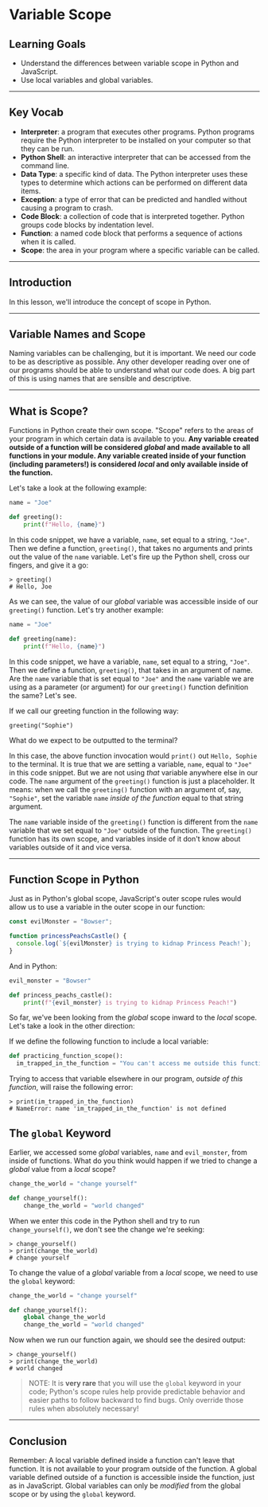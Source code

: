 # Variable Scope

## Learning Goals

- Understand the differences between variable scope in Python and JavaScript.
- Use local variables and global variables.

***

## Key Vocab

- **Interpreter**: a program that executes other programs. Python programs
require the Python interpreter to be installed on your computer so that they
can be run.
- **Python Shell**: an interactive interpreter that can be accessed from the
command line.
- **Data Type**: a specific kind of data. The Python interpreter uses these
types to determine which actions can be performed on different data items.
- **Exception**: a type of error that can be predicted and handled without
causing a program to crash.
- **Code Block**: a collection of code that is interpreted together. Python
groups code blocks by indentation level.
- **Function**: a named code block that performs a sequence of actions when it
is called.
- **Scope**: the area in your program where a specific variable can be called.

***

## Introduction

In this lesson, we'll introduce the concept of scope in Python.

***

## Variable Names and Scope

Naming variables can be challenging, but it is important. We need our code to be
as descriptive as possible. Any other developer reading over one of our programs
should be able to understand what our code does. A big part of this is using
names that are sensible and descriptive.

***

## What is Scope?

Functions in Python create their own scope. "Scope" refers to the areas of your
program in which certain data is available to you. **Any variable created
outside of a function will be considered _global_ and made available to all
functions in your module. Any variable created inside of your function
(including parameters!) is considered _local_ and only available inside of the
function.**

Let's take a look at the following example:

```py
name = "Joe"

def greeting():
    print(f"Hello, {name}")
```

In this code snippet, we have a variable, `name`, set equal to a string,
`"Joe"`. Then we define a function, `greeting()`, that takes no arguments and
prints out the value of the `name` variable. Let's fire up the Python shell,
cross our fingers, and give it a go:

```console
> greeting()
# Hello, Joe
```

As we can see, the value of our _global_ variable was accessible inside of our
`greeting()` function. Let's try another example:

```py
name = "Joe"

def greeting(name):
    print(f"Hello, {name}")
```

In this code snippet, we have a variable, `name`, set equal to a string,
`"Joe"`. Then we define a function, `greeting()`, that takes in an argument of
name. Are the `name` variable that is set equal to `"Joe"` and the `name`
variable we are using as a parameter (or argument) for our `greeting()` function
definition the same? Let's see.

If we call our greeting function in the following way:

```console
greeting("Sophie")
```

What do we expect to be outputted to the terminal?

In this case, the above function invocation would `print()` out `Hello, Sophie`
to the terminal. It is true that we are setting a variable, `name`, equal to
`"Joe"` in this code snippet. But we are not using _that_ variable anywhere else
in our code. The `name` argument of the `greeting()` function is just a
placeholder. It means: when we call the `greeting()` function with an argument of,
say, `"Sophie"`, set the variable `name` _inside of the function_ equal to that
string argument.

The `name` variable inside of the `greeting()` function is different from the
`name` variable that we set equal to `"Joe"` outside of the function. The
`greeting()` function has its own scope, and variables inside of it don't know
about variables outside of it and vice versa.

***

## Function Scope in Python

Just as in Python's global scope, JavaScript's outer scope rules would allow us
to use a variable in the outer scope in our function:

```js
const evilMonster = "Bowser";

function princessPeachsCastle() {
  console.log(`${evilMonster} is trying to kidnap Princess Peach!`);
}
```

And in Python:

```py
evil_monster = "Bowser"

def princess_peachs_castle():
    print(f"{evil_monster} is trying to kidnap Princess Peach!")
```

So far, we've been looking from the _global_ scope inward to the _local_ scope.
Let's take a look in the other direction:

If we define the following function to include a local variable:

```py
def practicing_function_scope():
  im_trapped_in_the_function = "You can't access me outside this function!"
```

Trying to access that variable elsewhere in our program, _outside of this
function_, will raise the following error:

```console
> print(im_trapped_in_the_function)
# NameError: name 'im_trapped_in_the_function' is not defined
```

## The `global` Keyword

Earlier, we accessed some _global_ variables, `name` and `evil_monster`, from
inside of functions. What do you think would happen if we tried to change a
_global_ value from a _local_ scope?

```py
change_the_world = "change yourself"

def change_yourself():
    change_the_world = "world changed"
```

When we enter this code in the Python shell and try to run `change_yourself()`,
we don't see the change we're seeking:

```console
> change_yourself()
> print(change_the_world)
# change yourself
```

To change the value of a _global_ variable from a _local_ scope, we need to use
the `global` keyword:

```py
change_the_world = "change yourself"

def change_yourself():
    global change_the_world
    change_the_world = "world changed"
```

Now when we run our function again, we should see the desired output:

```console
> change_yourself()
> print(change_the_world)
# world changed
```

> NOTE: It is **very rare** that you will use the `global` keyword in your
> code; Python's scope rules help provide predictable behavior and easier paths
> to follow backward to find bugs. Only override those rules when absolutely
> necessary!

***

## Conclusion

Remember: A local variable defined inside a function can't leave that function.
It is not available to your program outside of the function. A global variable
defined outside of a function is accessible inside the function, just as in
JavaScript. Global variables can only be _modified_ from the global scope or
by using the `global` keyword.
